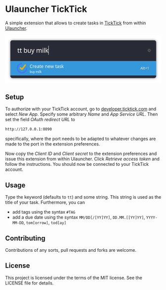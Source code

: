 # Ulauncher TickTick

A simple extension that allows to create tasks in [TickTick](https://www.ticktick.com) from within
[Ulauncher](https://ulauncher.io/).

![ulauncher-ticktick](images/example_ulauncher_ticktick.png)

## Setup

To authorize with your TickTick account, go to [developer.ticktick.com](https://developer.ticktick.com/manage) and
select *New App*. Specify some arbitrary *Name* and *App Service URL*. Then set the field *OAuth redirect URL* to

```txt
http://127.0.0.1:8090
```

specifically, where the port needs to be adapted to whatever changes are made to the port in the extension preferences.

Now copy the *Client ID* and *Client secret* to the extension preferences and issue this extension from within
Ulauncher. Click *Retrieve access token* and follow the instructions. You should now be connected to your TickTick
account.

## Usage

Type the keyword (defaults to `tt`) and some string. This string is used as the title of your task. Furthermore, you
can

- add tags using the syntax `#TAG`
- add a due date using the syntax `MM/DD[/[YY]YY]`, `DD.MM.[[YY]YY]`, `YYYY-MM-DD`, `tom[orrow]`, `tod[ay]`

## Contributing

Contributions of any sorts, pull requests and forks are welcome.

## License

This project is licensed under the terms of the MIT license. See the LICENSE file for details.

